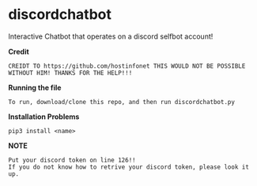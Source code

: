 # discordchatbot
Interactive Chatbot that operates on a discord selfbot account!

**Credit**

```
CREIDT TO https://github.com/hostinfonet THIS WOULD NOT BE POSSIBLE WITHOUT HIM! THANKS FOR THE HELP!!!
```

**Running the file**

```
To run, download/clone this repo, and then run discordchatbot.py
```

**Installation Problems**

```
pip3 install <name>
```

**NOTE**

```
Put your discord token on line 126!!
If you do not know how to retrive your discord token, please look it up.
```

